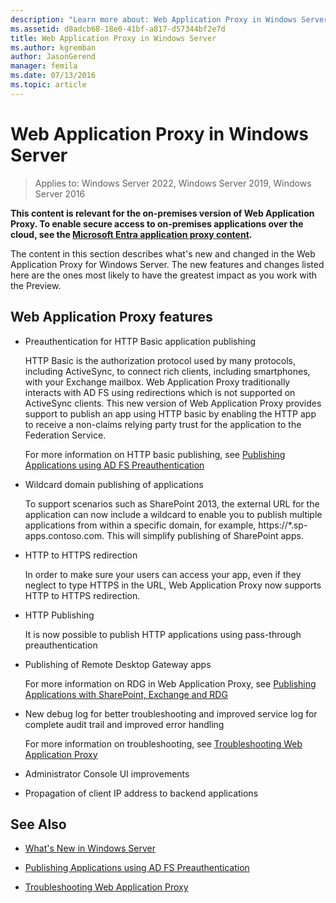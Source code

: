 ```yaml
---
description: "Learn more about: Web Application Proxy in Windows Server"
ms.assetid: d8adcb68-18e0-41bf-a817-d57344bf2e7d
title: Web Application Proxy in Windows Server
ms.author: kgremban
author: JasonGerend
manager: femila
ms.date: 07/13/2016
ms.topic: article
---
```


# Web Application Proxy in Windows Server

>Applies to: Windows Server 2022, Windows Server 2019, Windows Server 2016

**This content is relevant for the on-premises version of Web Application Proxy. To enable secure access to on-premises applications over the cloud, see the [Microsoft Entra application proxy content](/azure/active-directory/manage-apps/application-proxy).**

The content in this section describes what's new and changed in the Web Application Proxy for Windows Server. The new features and changes listed here are the ones most likely to have the greatest impact as you work with the Preview.

## Web Application Proxy features

- Preauthentication for HTTP Basic application publishing

  HTTP Basic is the authorization protocol used by many protocols, including ActiveSync, to connect rich clients, including smartphones, with your Exchange mailbox. Web Application Proxy traditionally interacts with AD FS using redirections which is not supported on ActiveSync clients. This new version of Web Application Proxy provides support to publish an app using HTTP basic by enabling the HTTP app to receive a non-claims relying party trust for the application to the Federation Service.

  For more information on HTTP basic publishing, see [Publishing Applications using AD FS Preauthentication](Publishing-Applications-using-AD-FS-Preauthentication.md#publish-an-application-that-uses-http-basic)

- Wildcard domain publishing of applications

  To support scenarios such as SharePoint 2013, the external URL for the application can now include a wildcard to enable you to publish multiple applications from within a specific domain, for example, https://*.sp-apps.contoso.com. This will simplify publishing of SharePoint apps.

- HTTP to HTTPS redirection

  In order to make sure your users can access your app, even if they neglect to type HTTPS in the URL, Web Application Proxy now supports HTTP to HTTPS redirection.

- HTTP Publishing

  It is now possible to publish HTTP applications using pass-through preauthentication

- Publishing of Remote Desktop Gateway apps

  For more information on RDG in Web Application Proxy, see [Publishing Applications with SharePoint, Exchange and RDG](../web-application-proxy/Publishing-Applications-with-SharePoint,-Exchange-and-RDG.md)

- New debug log for better troubleshooting and improved service log for complete audit trail and improved error handling

  For more information on troubleshooting, see [Troubleshooting Web Application Proxy](/previous-versions/windows/it-pro/windows-server-2012-R2-and-2012/dn770156(v=ws.11))

- Administrator Console UI improvements

- Propagation of client IP address to backend applications

## See Also

- [What's New in Windows Server](../../../get-started/whats-new-in-windows-server-2016.md)

- [Publishing Applications using AD FS Preauthentication](../web-application-proxy/Publishing-Applications-using-AD-FS-Preauthentication.md)

- [Troubleshooting Web Application Proxy](/previous-versions/windows/it-pro/windows-server-2012-R2-and-2012/dn770156(v=ws.11))
